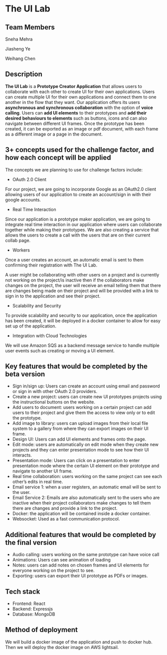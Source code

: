 # The UI Lab

## Team Members
Sneha Mehra

Jiasheng Ye

Weihang Chen

## Description
**The UI Lab** is a **Prototype Creator Application** that allows users to collaborate with each other to create UI for their own applications. Users can create multiple UI for their own applications and connect them to one another in the flow that they want. Our application offers its users **asynchronous and synchronous collaboration** with the option of **voice calling**. Users can **add UI elements** to their prototypes and **add their desired behaviours to elements** such as buttons, icons and can also navigate between different UI frames. Once the prototype has been created, it can be exported as an image or pdf document, with each frame as a different image or a page in the document.

## 3+ concepts used for the challenge factor, and how each concept will be applied
The concepts we are planning to use for challenge factors include:

- OAuth 2.0 Client

For our project, we are going to incorporate Google as an OAuth2.0 client allowing users of our application to create an account/sign in with their google accounts.

- Real Time Interaction

Since our application is a prototype maker application, we are going to integrate real time interaction in our application where users can collaborate together while making their prototypes. We are also creating a service that allows the users to create a call with the users that are on their current collab page.

- Workers

Once a user creates an account, an automatic email is sent to them confirming their registration with The UI Lab. 

A user might be collaborating with other users on a project and is currently not working on the project/is inactive then if the collaborators make changes on the project, the user will receive an email telling them that there are changes being made on their project and will be provided with a link to sign in to the application and see their project. 

- Scalability and Security

To provide scalability and security to our application, once the application has been created, it will be deployed in a docker container to allow for easy set up of the application.

- Integration with Cloud Technologies

We will use Amazon SQS as a backend message service to handle multiple user events such as creating or moving a UI element.

## Key features that would be completed by the beta version
- Sign in/sign up: Users can create an account using email and password or sign in with other OAuth 2.0 providers.
- Create a new project: users can create new UI prototypes projects using the instructional buttons on the website.
- Add users to document: users working on a certain project can add users to their project and give them the access to view only or to edit the prototype. 
- Add image to library: users can upload images from their local file system to a gallery from where they can export images on their UI frame.
- Design UI: Users can add UI elements and frames onto the page. 
- Edit mode: users are automatically on edit mode when they create new projects and they can enter presentation mode to see how their UI interacts. 
- Presentation mode: Users can click on a presentation to enter presentation mode where the certain UI element on their prototype and navigate to another UI frame.
- Real time collaboration: users working on the same project can see each other’s edits in real time.
- Email service 1: when a user registers, an automatic email will be sent to the user. 
- Email Service 2: Emails are also automatically sent to the users who are inactive when their project collaborators make changes to tell them there are changes and provide a link to the project. 
- Docker: the application will be contained inside a docker container.
- Websocket: Used as a fast communication protocol.

## Additional features that would be completed by the final version
- Audio calling: users working on the same prototype can have voice call 
- Animations: Users can see animation of loading 
- Notes: users can add notes on chosen frames and UI elements for everyone working on the project to see.
- Exporting: users can export their UI prototype as PDFs or images.

## Tech stack
- Frontend: React
- Backend: Expressjs
- Database: MongoDB

## Method of deployment
We will build a docker image of the application and push to docker hub. Then we will deploy the docker image on AWS lightsail.
